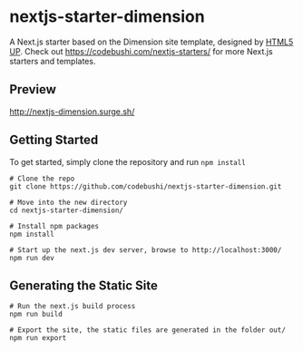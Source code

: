 # nextjs-starter-dimension
A Next.js starter based on the Dimension site template, designed by [HTML5 UP](https://html5up.net/dimension). Check out https://codebushi.com/nextjs-starters/ for more Next.js starters and templates.

## Preview

http://nextjs-dimension.surge.sh/

## Getting Started

To get started, simply clone the repository and run `npm install`

```
# Clone the repo
git clone https://github.com/codebushi/nextjs-starter-dimension.git

# Move into the new directory
cd nextjs-starter-dimension/

# Install npm packages
npm install

# Start up the next.js dev server, browse to http://localhost:3000/
npm run dev
```

## Generating the Static Site

```
# Run the next.js build process
npm run build

# Export the site, the static files are generated in the folder out/
npm run export
```